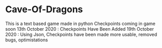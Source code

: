 # Cave-Of-Dragons
This is a text based game made in python
Checkpoints coming in game soon
13th October 2020 : Checkpoints Have Been Added
19th October 2020 : Using Json, Checkpoints have been made more usable, removed bugs, optimistations
